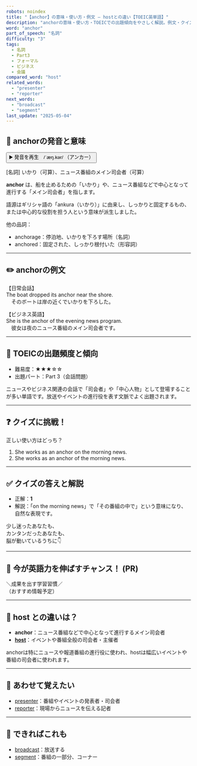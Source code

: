 ```yaml
---
robots: noindex
title: "【anchor】の意味・使い方・例文 ― hostとの違い【TOEIC英単語】"
description: "anchorの意味・使い方・TOEICでの出題傾向をやさしく解説。例文・クイズ付きでhostとの違いもわかりやすく学べます。"
word: "anchor"
part_of_speech: "名詞"
difficulty: "3"
tags:
  - 名詞
  - Part3
  - フォーマル
  - ビジネス
  - 会議
compared_word: "host"
related_words:
  - "presenter"
  - "reporter"
next_words:
  - "broadcast"
  - "segment"
last_update: "2025-05-04"
---
```


## 🔰 anchorの発音と意味

<button class="play-audio" onclick="playTTS('anchor')">
  <span class="play-audio-main">
    ▶️ 発音を再生　/ˈæŋ.kər/
  </span>
  <span class="play-audio-sub">
    （アンカー）
  </span>
</button>

[名詞] いかり（可算）、ニュース番組のメイン司会者（可算）

**anchor** は、船を止めるための「いかり」や、ニュース番組などで中心となって進行する「メイン司会者」を指します。

語源はギリシャ語の「ankura（いかり）」に由来し、しっかりと固定するもの、または中心的な役割を担う人という意味が派生しました。

他の品詞：  
- anchorage：停泊地、いかりを下ろす場所（名詞）
- anchored：固定された、しっかり根付いた（形容詞）

---

## ✏️ anchorの例文

【日常会話】  
The boat dropped its anchor near the shore.  
　そのボートは岸の近くでいかりを下ろした。

【ビジネス英語】  
She is the anchor of the evening news program.  
　彼女は夜のニュース番組のメイン司会者です。

---

## 🎯 TOEICの出題頻度と傾向

- 難易度：★★★☆☆
- 出題パート：Part 3（会話問題）

ニュースやビジネス関連の会話で「司会者」や「中心人物」として登場することが多い単語です。放送やイベントの進行役を表す文脈でよく出題されます。

---

## ❓ クイズに挑戦！

正しい使い方はどっち？

1. She works as an anchor on the morning news.  
2. She works as an anchor of the morning news.

---

## ✅ クイズの答えと解説

- 正解：**1**
- 解説：「on the morning news」で「その番組の中で」という意味になり、自然な表現です。

少し迷ったあなたも、  
カンタンだったあなたも、  
脳が動いているうちに👇️

---

## 🚀 今が英語力を伸ばすチャンス！ (PR)

<div class="info-center">
＼成果を出す学習習慣／<br>  
（おすすめ情報予定）
</div>

---

## 🤔  host との違いは？

- **anchor**：ニュース番組などで中心となって進行するメイン司会者
- **[host](/host)**：イベントや番組全般の司会者・主催者

anchorは特にニュースや報道番組の進行役に使われ、hostは幅広いイベントや番組の司会者に使われます。

---

## 🧩 あわせて覚えたい

- [presenter](/presenter)：番組やイベントの発表者・司会者
- [reporter](/reporter)：現場からニュースを伝える記者

---

## 📖 できればこれも

- [broadcast](/broadcast)：放送する
- [segment](/segment)：番組の一部分、コーナー

<!-- cvid: aid42_bid26 -->
